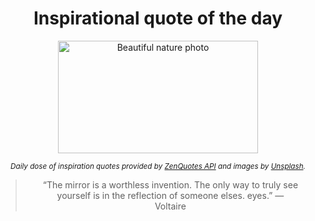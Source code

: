 
<div align="center">

# Inspirational quote of the day

<img src="./data/photo.jpeg" alt="Beautiful nature photo" width="320" height="180">

<sub><i>Daily dose of inspiration quotes provided by [ZenQuotes API](https://zenquotes.io/) and images by [Unsplash](https://unsplash.com/).</i></sub>


<blockquote>&ldquo;The mirror is a worthless invention. The only way to truly see yourself is in the reflection of someone elses. eyes.&rdquo; &mdash; <footer>Voltaire</footer></blockquote>

</div>
